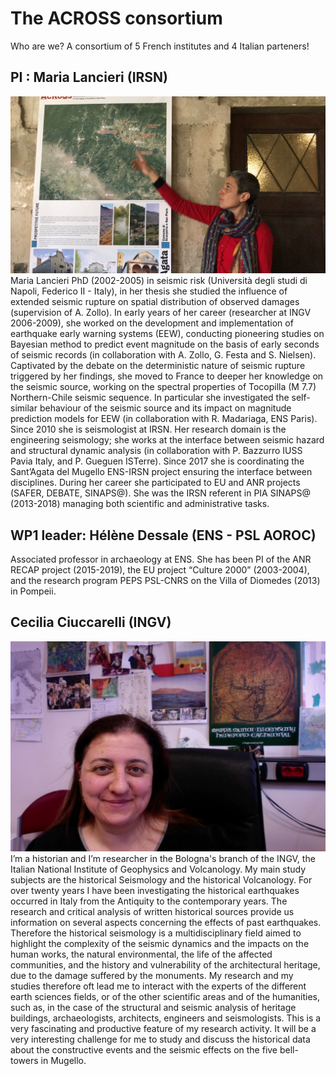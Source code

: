 # The ACROSS consortium

Who are we?
A consortium of 5 French institutes and 4 Italian parteners!

## PI : Maria Lancieri (IRSN)
![Maria](images/Maria_foto.jpg)
Maria Lancieri PhD (2002-2005) in seismic risk (Università degli studi di Napoli, Federico II - Italy), in her thesis she studied the influence of extended seismic rupture on spatial distribution of observed damages (supervision of A. Zollo). In early years of her career (researcher at INGV 2006-2009), she worked on the development and implementation of earthquake early warning systems (EEW), conducting pioneering studies on Bayesian method to predict event magnitude on the basis of early seconds of seismic records (in collaboration with A. Zollo, G. Festa and S. Nielsen). Captivated by the debate on the deterministic nature of seismic
 rupture triggered by her findings, she moved to France to deeper her knowledge on the seismic source, working on the spectral properties of Tocopilla (M 7.7) Northern-Chile seismic sequence. In particular she investigated the self-similar behaviour of the seismic source and its impact on magnitude prediction models for EEW (in collaboration with R. Madariaga, ENS Paris). Since 2010 she is seismologist at IRSN. Her research domain is the engineering seismology; she works at the interface between seismic hazard and structural dynamic analysis (in collaboration with P. Bazzurro IUSS Pavia Italy, and P. Gueguen ISTerre). Since 2017 she is coordinating the Sant’Agata del Mugello ENS-IRSN project ensuring the interface between disciplines. During her career she participated to EU and ANR projects (SAFER, DEBATE, SINAPS@). She was the IRSN referent in PIA SINAPS@ (2013-2018) managing both scientific and administrative tasks.




## WP1 leader: Hélène Dessale (ENS - PSL AOROC)
Associated professor in archaeology at ENS. She has been PI of the ANR RECAP project (2015-2019), the EU project “Culture 2000” (2003-2004), and the research program PEPS PSL-CNRS on the Villa of Diomedes (2013) in Pompeii.



## Cecilia Ciuccarelli (INGV)

![Cecilia](images/Cecilia_foto.jpg)
I’m a historian and I’m researcher in the Bologna's branch of the INGV, the Italian National Institute of Geophysics and Volcanology. My main study subjects are the historical Seismology and the historical Volcanology. For over twenty years I have been investigating the historical earthquakes occurred in Italy from the Antiquity to the contemporary years. 
The research and critical analysis of written historical sources provide us information on several aspects concerning the effects of past earthquakes. Therefore the historical seismology is a multidisciplinary field aimed to highlight the complexity of the seismic dynamics and the impacts on the human works, the natural environmental, the life of the affected communities, and the history and vulnerability of the architectural heritage, due to the damage suffered by the monuments. My research and my studies therefore oft lead me to interact with the experts of the different earth sciences fields, or of the other scientific areas and of the humanities, such as, in the case of the structural and seismic analysis of heritage buildings, archaeologists, architects, engineers and seismologists. This is a very fascinating and productive feature of my research activity. It will be a very interesting challenge for me to study and discuss the historical data about the constructive events and the seismic effects on the five bell-towers in Mugello. 





